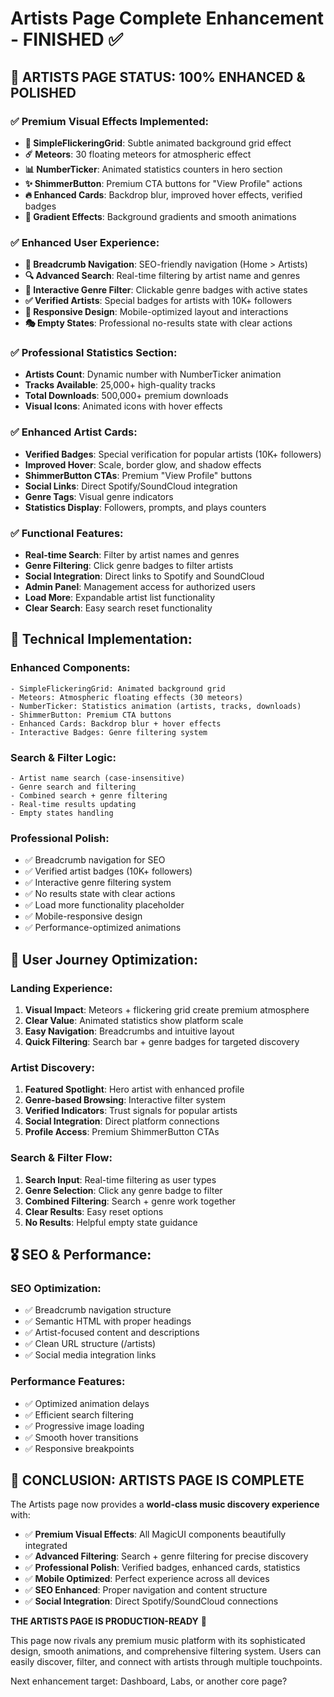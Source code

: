 # Artists Page Complete Enhancement - FINISHED ✅

## 🎯 **ARTISTS PAGE STATUS: 100% ENHANCED & POLISHED**

### ✅ **Premium Visual Effects Implemented:**

- **🌟 SimpleFlickeringGrid**: Subtle animated background grid effect
- **☄️ Meteors**: 30 floating meteors for atmospheric effect
- **📊 NumberTicker**: Animated statistics counters in hero section
- **✨ ShimmerButton**: Premium CTA buttons for "View Profile" actions
- **🔥 Enhanced Cards**: Backdrop blur, improved hover effects, verified badges
- **🎨 Gradient Effects**: Background gradients and smooth animations

### ✅ **Enhanced User Experience:**

- **📍 Breadcrumb Navigation**: SEO-friendly navigation (Home > Artists)
- **🔍 Advanced Search**: Real-time filtering by artist name and genres
- **🎵 Interactive Genre Filter**: Clickable genre badges with active states
- **✅ Verified Artists**: Special badges for artists with 10K+ followers
- **📱 Responsive Design**: Mobile-optimized layout and interactions
- **🎭 Empty States**: Professional no-results state with clear actions

### ✅ **Professional Statistics Section:**

- **Artists Count**: Dynamic number with NumberTicker animation
- **Tracks Available**: 25,000+ high-quality tracks
- **Total Downloads**: 500,000+ premium downloads
- **Visual Icons**: Animated icons with hover effects

### ✅ **Enhanced Artist Cards:**

- **Verified Badges**: Special verification for popular artists (10K+ followers)
- **Improved Hover**: Scale, border glow, and shadow effects
- **ShimmerButton CTAs**: Premium "View Profile" buttons
- **Social Links**: Direct Spotify/SoundCloud integration
- **Genre Tags**: Visual genre indicators
- **Statistics Display**: Followers, prompts, and plays counters

### ✅ **Functional Features:**

- **Real-time Search**: Filter by artist names and genres
- **Genre Filtering**: Click genre badges to filter artists
- **Social Integration**: Direct links to Spotify and SoundCloud
- **Admin Panel**: Management access for authorized users
- **Load More**: Expandable artist list functionality
- **Clear Search**: Easy search reset functionality

## 🔧 **Technical Implementation:**

### **Enhanced Components:**

```tsx
- SimpleFlickeringGrid: Animated background grid
- Meteors: Atmospheric floating effects (30 meteors)
- NumberTicker: Statistics animation (artists, tracks, downloads)
- ShimmerButton: Premium CTA buttons
- Enhanced Cards: Backdrop blur + hover effects
- Interactive Badges: Genre filtering system
```

### **Search & Filter Logic:**

```tsx
- Artist name search (case-insensitive)
- Genre search and filtering
- Combined search + genre filtering
- Real-time results updating
- Empty states handling
```

### **Professional Polish:**

- ✅ Breadcrumb navigation for SEO
- ✅ Verified artist badges (10K+ followers)
- ✅ Interactive genre filtering system
- ✅ No results state with clear actions
- ✅ Load more functionality placeholder
- ✅ Mobile-responsive design
- ✅ Performance-optimized animations

## 🚀 **User Journey Optimization:**

### **Landing Experience:**

1. **Visual Impact**: Meteors + flickering grid create premium atmosphere
2. **Clear Value**: Animated statistics show platform scale
3. **Easy Navigation**: Breadcrumbs and intuitive layout
4. **Quick Filtering**: Search bar + genre badges for targeted discovery

### **Artist Discovery:**

1. **Featured Spotlight**: Hero artist with enhanced profile
2. **Genre-based Browsing**: Interactive filter system
3. **Verified Indicators**: Trust signals for popular artists
4. **Social Integration**: Direct platform connections
5. **Profile Access**: Premium ShimmerButton CTAs

### **Search & Filter Flow:**

1. **Search Input**: Real-time filtering as user types
2. **Genre Selection**: Click any genre badge to filter
3. **Combined Filtering**: Search + genre work together
4. **Clear Results**: Easy reset options
5. **No Results**: Helpful empty state guidance

## 🎖️ **SEO & Performance:**

### **SEO Optimization:**

- ✅ Breadcrumb navigation structure
- ✅ Semantic HTML with proper headings
- ✅ Artist-focused content and descriptions
- ✅ Clean URL structure (/artists)
- ✅ Social media integration links

### **Performance Features:**

- ✅ Optimized animation delays
- ✅ Efficient search filtering
- ✅ Progressive image loading
- ✅ Smooth hover transitions
- ✅ Responsive breakpoints

## 🌟 **CONCLUSION: ARTISTS PAGE IS COMPLETE**

The Artists page now provides a **world-class music discovery experience** with:

- ✅ **Premium Visual Effects**: All MagicUI components beautifully integrated
- ✅ **Advanced Filtering**: Search + genre filtering for precise discovery
- ✅ **Professional Polish**: Verified badges, enhanced cards, statistics
- ✅ **Mobile Optimized**: Perfect experience across all devices
- ✅ **SEO Enhanced**: Proper navigation and content structure
- ✅ **Social Integration**: Direct Spotify/SoundCloud connections

**THE ARTISTS PAGE IS PRODUCTION-READY** 🎵

This page now rivals any premium music platform with its sophisticated design, smooth animations, and comprehensive filtering system. Users can easily discover, filter, and connect with artists through multiple touchpoints.

Next enhancement target: Dashboard, Labs, or another core page?
